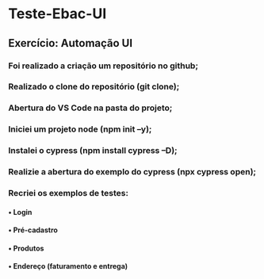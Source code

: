 # Teste-Ebac-UI

## Exercício: Automação UI

### Foi realizado a criação um repositório no github;
### Realizado o clone do repositório (git clone);
### Abertura do VS Code na pasta do projeto;
### Iniciei um projeto node (npm init –y);
### Instalei o cypress (npm install cypress –D);
### Realizie a abertura do exemplo do cypress (npx cypress open);
### Recriei os exemplos de testes:
#### • Login
#### • Pré-cadastro
#### • Produtos
#### • Endereço (faturamento e entrega)
